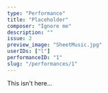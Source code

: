 ```yaml
---
type: "Performance"
title: "Placeholder"
composer: "Ignore me"
description: ""
issue: 2
preview_image: "SheetMusic.jpg"
userIDs: ["l"]
performanceID: "1"
slug: "/performances/1"
---
```


This isn't here...